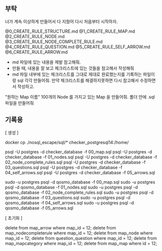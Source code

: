 ## 부탁

너가 계속 이상하게 만들어서 다 지웠어 다시 처음부터 시작하자.

@0_CREATE_RULE_STRUCTURE.md @1_CREATE_RULE_MAP.md @2_CREATE_RULE_NODE.md @3_CREATE_RULE_NODE_COMPLETE_RULE.md @4_CREATE_RULE_QUESTION.md @5_CREATE_RULE_SELF_ARROW.md @6_CREATE_RULE_ARROW.md 

- md 파일에 있는 내용을 제발 참고해줘.
- 만들 때, 내용을 잘 보고 체크리스트에 있는 것들을 참고해서 작성해줘
- md 파일 내부에 있는 체크리스트를 그대로 제대로 완료했는지를 기록하는 파일이랑 sql 각각 만들어줘.
만약 체크리스트를 해결하지못하면 다시 참고해서 수정하면서 작성하고.

"원하는 Map 이름" 100개의 Node 를 가지고 있는 Map 을 만들어줘. 폴더 안에 .sql 파일을 만들어줘

## 기록용

[ 생성 ]

docker cp ./nosql_escape/sql/* checker_postgresql14:/home/

psql  -U postgres -d checker_database -f 00_map.sql
psql  -U postgres -d checker_database -f 01_nodes.sql
psql  -U postgres -d checker_database -f 02_node_complete_rules.sql
psql  -U postgres -d checker_database -f 03_questions.sql
psql  -U postgres -d checker_database -f 04_self_arrows.sql
psql  -U postgres -d checker_database -f 05_arrows.sql

sudo -u postgres psql -d qosmo_database -f 00_map.sql
sudo -u postgres psql -d qosmo_database -f 01_nodes.sql
sudo -u postgres psql -d qosmo_database -f 02_node_complete_rules.sql
sudo -u postgres psql -d qosmo_database -f 03_questions.sql
sudo -u postgres psql -d qosmo_database -f 04_self_arrows.sql
sudo -u postgres psql -d qosmo_database -f 05_arrows.sql


[ 초기화 ]

delete from map_arrow where map_id = 12;
delete from map_nodecompleterule where map_id = 12;
delete from map_node where map_id = 12;
delete from question_question where map_id = 12;
delete from map_mapcategory where map_id = 12;
delete from map_map where id = 12;
